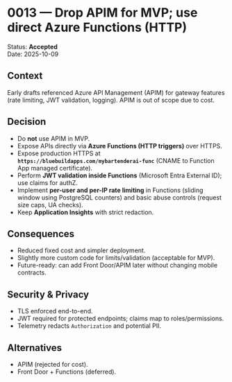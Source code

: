 # 0013 — Drop APIM for MVP; use direct Azure Functions (HTTP)

Status: **Accepted**  
Date: 2025-10-09

## Context
Early drafts referenced Azure API Management (APIM) for gateway features (rate limiting, JWT validation, logging). APIM is out of scope due to cost.

## Decision
- Do **not** use APIM in MVP.
- Expose APIs directly via **Azure Functions (HTTP triggers)** over HTTPS.
- Expose production HTTPS at **`https://bluebuildapps.com/mybartenderai-func`** (CNAME to Function App managed certificate).
- Perform **JWT validation inside Functions** (Microsoft Entra External ID); use claims for authZ.
- Implement **per-user and per-IP rate limiting** in Functions (sliding window using PostgreSQL counters) and basic abuse controls (request size caps, UA checks).
- Keep **Application Insights** with strict redaction.

## Consequences
- Reduced fixed cost and simpler deployment.
- Slightly more custom code for limits/validation (acceptable for MVP).
- Future-ready: can add Front Door/APIM later without changing mobile contracts.

## Security & Privacy
- TLS enforced end-to-end.
- JWT required for protected endpoints; claims map to roles/permissions.
- Telemetry redacts `Authorization` and potential PII.

## Alternatives
- APIM (rejected for cost).
- Front Door + Functions (deferred).

